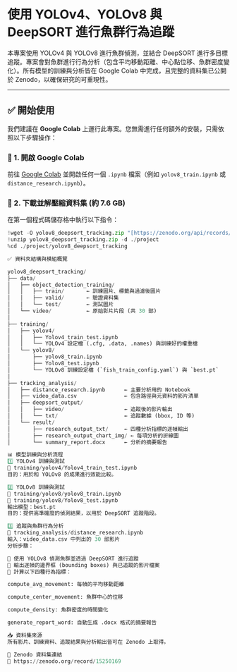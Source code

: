 # 使用 YOLOv4、YOLOv8 與 DeepSORT 進行魚群行為追蹤

本專案使用 YOLOv4 與 YOLOv8 進行魚群偵測，並結合 DeepSORT 進行多目標追蹤。專案會對魚群進行行為分析（包含平均移動距離、中心點位移、魚群密度變化）。所有模型的訓練與分析皆在 Google Colab 中完成，且完整的資料集已公開於 Zenodo，以確保研究的可重現性。

---

## ✅ 開始使用

我們建議在 **Google Colab** 上運行此專案。您無需進行任何額外的安裝，只需依照以下步驟操作：

### 🔹 1. 開啟 Google Colab

前往 [Google Colab](https://colab.research.google.com/) 並開啟任何一個 `.ipynb` 檔案（例如 `yolov8_train.ipynb` 或 `distance_research.ipynb`）。

### 🔹 2. 下載並解壓縮資料集 (約 7.6 GB)

在第一個程式碼儲存格中執行以下指令：

```python
!wget -O yolov8_deepsort_tracking.zip "[https://zenodo.org/api/records/15250169/files-archive](https://zenodo.org/api/records/15250169/files-archive)"
!unzip yolov8_deepsort_tracking.zip -d ./project
%cd ./project/yolov8_deepsort_tracking

✅ 資料夾結構與模組概覽

yolov8_deepsort_tracking/
├── data/
│   ├── object_detection_training/
│   │   ├── train/       ← 訓練圖片、標籤與過濾後圖片
│   │   ├── valid/       ← 驗證資料集
│   │   └── test/        ← 測試圖片
│   └── video/           ← 原始影片片段 (共 30 部)
│
├── training/
│   ├── yolov4/
│   │   ├── Yolov4_train_test.ipynb
│   │   └── YOLOv4 設定檔 (.cfg, .data, .names) 與訓練好的權重檔
│   └── yolov8/
│       ├── yolov8_train.ipynb
│       ├── Yolov8_test.ipynb
│       └── YOLOv8 訓練設定檔 (`fish_train_config.yaml`) 與 `best.pt`
│
├── tracking_analysis/
│   ├── distance_research.ipynb      ← 主要分析用的 Notebook
│   ├── video_data.csv               ← 包含路徑與元資料的影片清單
│   ├── deepsort_output/
│   │   ├── video/                   ← 追蹤後的影片輸出
│   │   └── txt/                     ← 追蹤數據 (bbox, ID 等)
│   └── result/
│       ├── research_output_txt/     ← 四種分析指標的逐幀輸出
│       ├── research_output_chart_img/ ← 每項分析的折線圖
│       └── summary_report.docx      ← 分析的摘要報告

📊 模型訓練與分析流程
1️⃣ YOLOv4 訓練與測試
📘 training/yolov4/Yolov4_train_test.ipynb
目的：用於和 YOLOv8 的成果進行效能比較。

2️⃣ YOLOv8 訓練與測試
📘 training/yolov8/yolov8_train.ipynb
📘 training/yolov8/Yolov8_test.ipynb
輸出模型：best.pt
目的：提供高準確度的偵測結果，以用於 DeepSORT 追蹤階段。

3️⃣ 追蹤與魚群行為分析
📘 tracking_analysis/distance_research.ipynb
輸入：video_data.csv 中列出的 30 部影片
分析步驟：

📌 使用 YOLOv8 偵測魚群並透過 DeepSORT 進行追蹤
📌 輸出逐幀的邊界框 (bounding boxes) 與已追蹤的影片檔案
📌 計算以下四種行為指標：

compute_avg_movement: 每幀的平均移動距離

compute_center_movement: 魚群中心的位移

compute_density: 魚群密度的時間變化

generate_report_word: 自動生成 .docx 格式的摘要報告

📥 資料集來源
所有影片、訓練資料、追蹤結果與分析輸出皆可在 Zenodo 上取得。

📎 Zenodo 資料集連結
🔗 https://zenodo.org/record/15250169